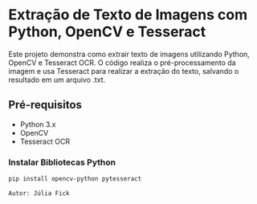 
# Extração de Texto de Imagens com Python, OpenCV e Tesseract

Este projeto demonstra como extrair texto de imagens utilizando Python, OpenCV e Tesseract OCR. O código realiza o pré-processamento da imagem e usa Tesseract para realizar a extração do texto, salvando o resultado em um arquivo .txt.

## Pré-requisitos

- Python 3.x
- OpenCV
- Tesseract OCR

### Instalar Bibliotecas Python

```bash
pip install opencv-python pytesseract

Autor: Júlia Fick